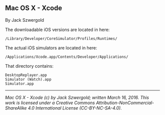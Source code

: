 ## Mac OS X - Xcode

By Jack Szwergold

The downloadable iOS versions are located in here:

    /Library/Developer/CoreSimulator/Profiles/Runtimes/

The actual iOS simulators are located in here:

    /Applications/Xcode.app/Contents/Developer/Applications/

That directory contains:

    DesktopReplayer.app
    Simulator (Watch).app
    Simulator.app

***

*Mac OS X - Xcode (c) by Jack Szwergold; written March 16, 2016. This work is licensed under a Creative Commons Attribution-NonCommercial-ShareAlike 4.0 International License (CC-BY-NC-SA-4.0).*